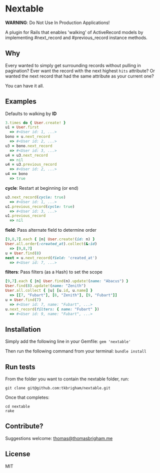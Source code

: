 # Nextable
**WARNING**: Do Not Use In Production Applications!

A plugin for Rails that enables 'walking' of ActiveRecord models by
 implementing #next_record and #previous_record instance methods.

## Why

Every wanted to simply get surrounding records without pulling in pagination?
Ever want the record with the next highest `hits` attribute? Or wanted the next
record that had the same attribute as your current one? 

You can have it all.

## Examples

Defaults to walking by **ID**
```ruby
3.times do { User.create! }
u1 = User.first
  => #<User id: 1, ...>
bono = u.next_record
  => #<User id: 2, ...>
u3 = bono.next_record
  => #<User id: 3, ...>
u4 = u3.next_record
  => nil
u4 = u3.previous_record
  => #<User id: 2, ...>
u4 == bono
  => true
```

**cycle**: Restart at beginning (or end)
```ruby
u3.next_record(cycle: true)
  => #<User id: 1, ...>
u1.previous_record(cycle: true)
  => #<User id: 3, ...>
u1.previous_record
  => nil
```

**field**: Pass alternate field to determine order
```ruby
[9,8,7].each { |n| User.create!(id: n) }
User.all.order(:created_at).collect(&:id)
  => [9,8,7]
u = User.find(8)
next = u.next_record(field: 'created_at')
  => #<User id: 7, ...>
```

**filters**: Pass filters (as a Hash) to set the scope
```ruby
[9,7].each { |n| User.find(n).update!(name: "Abacus") }
User.find(8).update!(name: "Zenith")
User.all.collect { |u| [u.id, u.name] }
  => [[7, "Fubart"], [8, "Zenith"], [9, "Fubart"]]
u = User.find(7)
  => #<User id: 7, name: "Fubart", ...>
u.next_record(filters: { name: "Fubart" })
  => #<User id: 9, name: "Fubart", ...>
```

## Installation

Simply add the following line in your Gemfile:
`gem 'nextable'`

Then run the following command from your terminal:
`bundle install`

## Run tests

From the folder you want to contain the nextable folder, run:
```
git clone git@github.com:tkbrigham/nextable.git
```
Once that completes:
```
cd nextable
rake
```

## Contribute?

Suggestions welcome: thomas@thomasbrigham.me

## License

MIT
